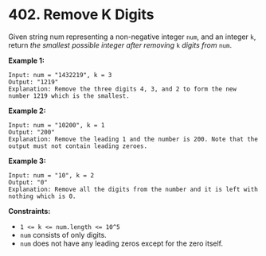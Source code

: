 # 402. Remove K Digits

Given string num representing a non-negative integer `num`, and an integer `k`, return *the smallest possible integer after removing* `k` *digits from* `num`.

**Example 1:**

```()
Input: num = "1432219", k = 3
Output: "1219"
Explanation: Remove the three digits 4, 3, and 2 to form the new number 1219 which is the smallest.
```

**Example 2:**

```()
Input: num = "10200", k = 1
Output: "200"
Explanation: Remove the leading 1 and the number is 200. Note that the output must not contain leading zeroes.
```

**Example 3:**

```()
Input: num = "10", k = 2
Output: "0"
Explanation: Remove all the digits from the number and it is left with nothing which is 0.
```

**Constraints:**

- `1 <= k <= num.length <= 10^5`
- `num` consists of only digits.
- `num` does not have any leading zeros except for the zero itself.
